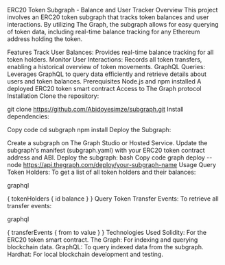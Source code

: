 ERC20 Token Subgraph - Balance and User Tracker
Overview
This project involves an ERC20 token subgraph that tracks token balances and user interactions. By utilizing The Graph, the subgraph allows for easy querying of token data, including real-time balance tracking for any Ethereum address holding the token.

Features
Track User Balances: Provides real-time balance tracking for all token holders.
Monitor User Interactions: Records all token transfers, enabling a historical overview of token movements.
GraphQL Queries: Leverages GraphQL to query data efficiently and retrieve details about users and token balances.
Prerequisites
Node.js and npm installed
A deployed ERC20 token smart contract
Access to The Graph protocol
Installation
Clone the repository:

git clone https://github.com/Abidoyesimze/subgraph.git
Install dependencies:

Copy code
cd subgraph
npm install
Deploy the Subgraph:

Create a subgraph on The Graph Studio or Hosted Service.
Update the subgraph's manifest (subgraph.yaml) with your ERC20 token contract address and ABI.
Deploy the subgraph:
bash
Copy code
graph deploy --node https://api.thegraph.com/deploy/your-subgraph-name
Usage
Query Token Holders: To get a list of all token holders and their balances:

graphql

{
  tokenHolders {
    id
    balance
  }
}
Query Token Transfer Events: To retrieve all transfer events:

graphql

{
  transferEvents {
    from
    to
    value
  }
}
Technologies Used
Solidity: For the ERC20 token smart contract.
The Graph: For indexing and querying blockchain data.
GraphQL: To query indexed data from the subgraph.
Hardhat: For local blockchain development and testing.
